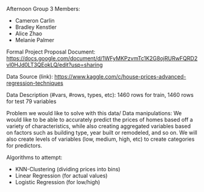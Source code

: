 Afternoon Group 3 Members:
* Cameron Carlin
* Bradley Kenstler
* Alice Zhao
* Melanie Palmer

Formal Project Proposal Document: https://docs.google.com/document/d/1WFyMKPzvmTc1K2G8ojRURwFQRD2vI0HJd0LT3QEokLQ/edit?usp=sharing

Data Source (link): https://www.kaggle.com/c/house-prices-advanced-regression-techniques 

Data Description (#vars, #rows, types, etc):
1460 rows for train, 1460 rows for test
79 variables

Problem we would like to solve with this data/ Data manipulations:
We would like to be able to accurately predict the prices of homes based off a variety of characteristics, while also creating aggregated variables based on factors such as building type, year built or remodeled, and so on. We will also create levels of variables (low, medium, high, etc) to create categories for predictors.

Algorithms to attempt:
* KNN-Clustering (dividing prices into bins)
* Linear Regression (for actual values)
* Logistic Regression (for low/high)
